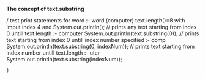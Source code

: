 **The concept of text.substring**

/ test print statements for word :- word (computer) text.length()=8 with imput index 4 and 
        System.out.println();
        // prints any text starting from index 0 untill text.length :- computer
        System.out.println(text.substring(0));
        // prints  text starting from index 0 untill index number specified :- comp
        System.out.println(text.substring(0, indexNum));
        // prints text starting from index number untill text.length :- uter
        System.out.println(text.substring(indexNum));

    }
